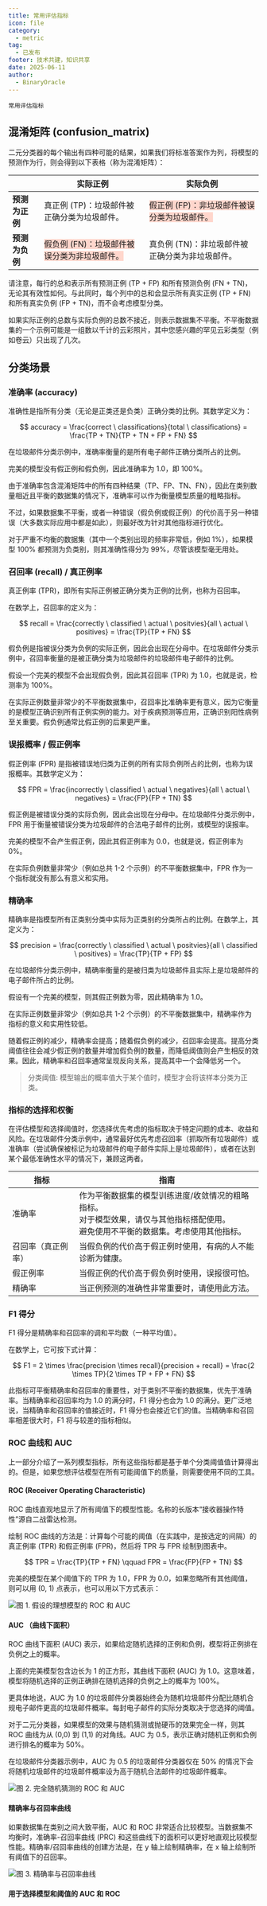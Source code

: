 ```yaml
---
title: 常用评估指标
icon: file
category:
  - metric
tag:
  - 已发布
footer: 技术共建，知识共享
date: 2025-06-11
author:
  - BinaryOracle
---
```


`常用评估指标` 

<!-- more -->

## 混淆矩阵 (confusion_matrix)

二元分类器的每个输出有四种可能的结果，如果我们将标准答案作为列，将模型的预测作为行，则会得到以下表格（称为混淆矩阵）：

|               | 实际正例              | 实际负例              |
|---------------|-----------------------|-----------------------|
| **预测为正例**  | 真正例 (TP)：垃圾邮件被正确分类为垃圾邮件。 | <span style="background-color:#ffd6cc">假正例 (FP)：非垃圾邮件被误分类为垃圾邮件。</span> |
| **预测为负例**  | <span style="background-color:#ffd6cc">假负例 (FN)：垃圾邮件被误分类为非垃圾邮件。</span> | 真负例 (TN)：非垃圾邮件被正确分类为非垃圾邮件。 |

请注意，每行的总和表示所有预测正例 (TP + FP) 和所有预测负例 (FN + TN)，无论其有效性如何。与此同时，每个列中的总和会显示所有真实正例 (TP + FN) 和所有真实负例 (FP + TN)，而不会考虑模型分类。

如果实际正例的总数与实际负例的总数不接近，则表示数据集不平衡。不平衡数据集的一个示例可能是一组数以千计的云彩照片，其中您感兴趣的罕见云彩类型（例如卷云）只出现了几次。

## 分类场景

### 准确率 (accuracy)

准确性是指所有分类（无论是正类还是负类）正确分类的比例。其数学定义为：

$$
accuracy = \frac{correct \ classifications}{total \ classifications} = \frac{TP + TN}{TP + TN + FP + FN}
$$

在垃圾邮件分类示例中，准确率衡量的是所有电子邮件正确分类所占的比例。

完美的模型没有假正例和假负例，因此准确率为 1.0，即 100%。

由于准确率包含混淆矩阵中的所有四种结果（TP、FP、TN、FN），因此在类别数量相近且平衡的数据集的情况下，准确率可以作为衡量模型质量的粗略指标。

不过，如果数据集不平衡，或者一种错误（假负例或假正例）的代价高于另一种错误（大多数实际应用中都是如此），则最好改为针对其他指标进行优化。

对于严重不均衡的数据集（其中一个类别出现的频率非常低，例如 1%），如果模型 100% 都预测为负类别，则其准确性得分为 99%，尽管该模型毫无用处。

### 召回率 (recall) / 真正例率

真正例率 (TPR)，即所有实际正例被正确分类为正例的比例，也称为召回率。

在数学上，召回率的定义为：

$$
recall = \frac{correctly \ classified \ actual \ positvies}{all \ actual \ positives} = \frac{TP}{TP + FN}
$$

假负例是指被误分类为负例的实际正例，因此会出现在分母中。在垃圾邮件分类示例中，召回率衡量的是被正确分类为垃圾邮件的垃圾邮件电子邮件的比例。

假设一个完美的模型不会出现假负例，因此其召回率 (TPR) 为 1.0，也就是说，检测率为 100%。

在实际正例数量非常少的不平衡数据集中，召回率比准确率更有意义，因为它衡量的是模型正确识别所有正例实例的能力。对于疾病预测等应用，正确识别阳性病例至关重要。假负例通常比假正例的后果更严重。

### 误报概率 / 假正例率

假正例率 (FPR) 是指被错误地归类为正例的所有实际负例所占的比例，也称为误报概率。其数学定义为：

$$
FPR = \frac{incorrectly \ classified \ actual \ negatives}{all \ actual \ negatives} = \frac{FP}{FP + TN}
$$

假正例是被错误分类的实际负例，因此会出现在分母中。在垃圾邮件分类示例中，FPR 用于衡量被错误分类为垃圾邮件的合法电子邮件的比例，或模型的误报率。

完美的模型不会产生假正例，因此其假正例率为 0.0，也就是说，假正例率为 0%。

在实际负例数量非常少（例如总共 1-2 个示例）的不平衡数据集中，FPR 作为一个指标就没有那么有意义和实用。

### 精确率

精确率是指模型所有正类别分类中实际为正类别的分类所占的比例。在数学上，其定义为：

$$
precision = \frac{correctly \ classified \ actual \ positvies}{all \ classified \ positives} = \frac{TP}{TP + FP}
$$

在垃圾邮件分类示例中，精确率衡量的是被归类为垃圾邮件且实际上是垃圾邮件的电子邮件所占的比例。

假设有一个完美的模型，则其假正例数为零，因此精确率为 1.0。

在实际正例数量非常少（例如总共 1-2 个示例）的不平衡数据集中，精确率作为指标的意义和实用性较低。

随着假正例的减少，精确率会提高；随着假负例的减少，召回率会提高。提高分类阈值往往会减少假正例的数量并增加假负例的数量，而降低阈值则会产生相反的效果。因此，精确率和召回率通常呈现反向关系，提高其中一个会降低另一个。

> 分类阈值: 模型输出的概率值大于某个值时，模型才会将该样本分类为正类。

### 指标的选择和权衡

在评估模型和选择阈值时，您选择优先考虑的指标取决于特定问题的成本、收益和风险。在垃圾邮件分类示例中，通常最好优先考虑召回率（抓取所有垃圾邮件）或准确率（尝试确保被标记为垃圾邮件的电子邮件实际上是垃圾邮件），或者在达到某个最低准确性水平的情况下，兼顾这两者。

| 指标 | 指南 |
| --- | --- |
| 准确率 | 作为平衡数据集的模型训练进度/收敛情况的粗略指标。<br>对于模型效果，请仅与其他指标搭配使用。<br>避免使用不平衡的数据集。考虑使用其他指标。 |
| 召回率（真正例率） | 当假负例的代价高于假正例时使用，有病的人不能诊断为健康。 |
| 假正例率 | 当假正例的代价高于假负例时使用，误报很可怕。 |
| 精确率 | 当正例预测的准确性非常重要时，请使用此方法。 |

### F1 得分

F1 得分是精确率和召回率的调和平均数（一种平均值）。

在数学上，它可按下式计算：

$$
F1 = 2 \times \frac{precision \times recall}{precision + recall} = \frac{2 \times TP}{2 \times TP + FP + FN}
$$


此指标可平衡精确率和召回率的重要性，对于类别不平衡的数据集，优先于准确率。当精确率和召回率均为 1.0 的满分时，F1 得分也会为 1.0 的满分。更广泛地说，当精确率和召回率的值接近时，F1 得分也会接近它们的值。当精确率和召回率相差很大时，F1 将与较差的指标相似。

### ROC 曲线和 AUC

上一部分介绍了一系列模型指标，所有这些指标都是基于单个分类阈值值计算得出的。但是，如果您想评估模型在所有可能阈值下的质量，则需要使用不同的工具。

#### ROC (Receiver Operating Characteristic)

ROC 曲线直观地显示了所有阈值下的模型性能。名称的长版本“接收器操作特性”源自二战雷达检测。

绘制 ROC 曲线的方法是：计算每个可能的阈值（在实践中，是按选定的间隔）的真正例率 (TPR) 和假正例率 (FPR)，然后将 TPR 与 FPR 绘制到图表中。

$$
TPR = \frac{TP}{TP + FN} \qquad FPR = \frac{FP}{FP + TN}
$$

完美的模型在某个阈值下的 TPR 为 1.0，FPR 为 0.0，如果忽略所有其他阈值，则可以用 (0, 1) 点表示，也可以用以下方式表示：

![图 1. 假设的理想模型的 ROC 和 AUC](常用评估指标/1.png)

#### AUC （曲线下面积）

ROC 曲线下面积 (AUC) 表示，如果给定随机选择的正例和负例，模型将正例排在负例之上的概率。

上面的完美模型包含边长为 1 的正方形，其曲线下面积 (AUC) 为 1.0。这意味着，模型将随机选择的正例正确排在随机选择的负例之上的概率为 100%。

更具体地说，AUC 为 1.0 的垃圾邮件分类器始终会为随机垃圾邮件分配比随机合规电子邮件更高的垃圾邮件概率。每封电子邮件的实际分类取决于您选择的阈值。

对于二元分类器，如果模型的效果与随机猜测或抛硬币的效果完全一样，则其 ROC 曲线为从 (0,0) 到 (1,1) 的对角线。AUC 为 0.5，表示正确对随机正例和负例进行排名的概率为 50%。

在垃圾邮件分类器示例中，AUC 为 0.5 的垃圾邮件分类器仅在 50% 的情况下会将随机垃圾邮件的垃圾邮件概率设为高于随机合法邮件的垃圾邮件概率。

![图 2. 完全随机猜测的 ROC 和 AUC](常用评估指标/2.png)

#### 精确率与召回率曲线

如果数据集在类别之间大致平衡，AUC 和 ROC 非常适合比较模型。当数据集不均衡时，准确率-召回率曲线 (PRC) 和这些曲线下的面积可以更好地直观比较模型性能。精确率/召回率曲线的创建方法是，在 y 轴上绘制精确率，在 x 轴上绘制所有阈值下的召回率。

![图 3. 精确率与召回率曲线](常用评估指标/3.png)

#### 用于选择模型和阈值的 AUC 和 ROC

